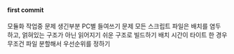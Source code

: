 #### first commit ####

모듈화 작업중 문제 생긴부분
	PC별 들여쓰기 문제 
	모든 스크립트 파일은 배치를 염두 하고, 얽혀있는 구조가 아닌 읽어지기 쉬운 구조로 빌드하기
	배치 시간이 타이트 한 경우 무조건 파일 분할해서 우선순위를 정하기
	
